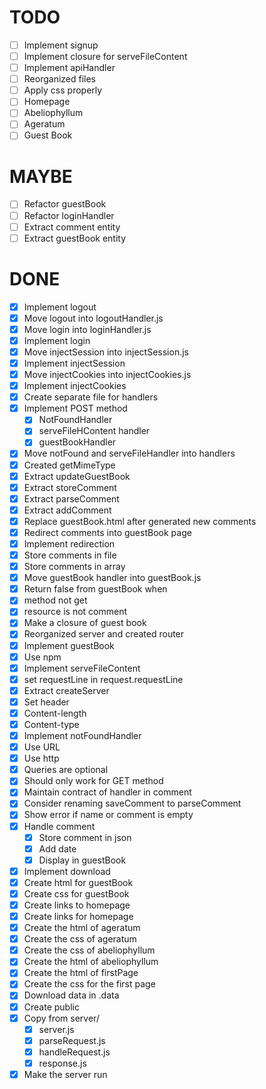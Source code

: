 # TODO
- [ ] Implement signup
- [ ] Implement closure for serveFileContent
- [ ] Implement apiHandler
- [ ] Reorganized files 
- [ ] Apply css properly
 - [ ] Homepage
 - [ ] Abeliophyllum
 - [ ] Ageratum
 - [ ] Guest Book

# MAYBE
- [ ] Refactor guestBook
- [ ] Refactor loginHandler
- [ ] Extract comment entity 
- [ ] Extract guestBook entity 

# DONE 
- [x] Implement logout
- [x] Move logout into logoutHandler.js
- [x] Move login into loginHandler.js
- [x] Implement login
- [x] Move injectSession into injectSession.js
- [x] Implement injectSession
- [x] Move injectCookies into injectCookies.js
- [x] Implement injectCookies
- [x] Create separate file for handlers
- [x] Implement POST method
  - [x] NotFoundHandler
  - [x] serveFileHContent handler
  - [x] guestBookHandler
- [x] Move notFound and serveFileHandler into handlers
- [x] Created getMimeType
- [x] Extract updateGuestBook
- [x] Extract storeComment
- [x] Extract parseComment
- [x] Extract addComment
- [x] Replace guestBook.html after generated new comments
- [x] Redirect comments into guestBook page
- [x] Implement redirection
- [x] Store comments in file
- [x] Store comments in array
- [x] Move guestBook handler into guestBook.js
- [x] Return false from guestBook when 
 - [x] method not get
 - [x] resource is not comment
- [x] Make a closure of guest book
- [x] Reorganized server and created router
- [x] Implement guestBook
- [x] Use npm
- [x] Implement serveFileContent
- [x] set requestLine in request.requestLine 
- [x] Extract createServer
- [x] Set header
 - [x] Content-length
 - [x] Content-type
- [x] Implement notFoundHandler
- [x] Use URL 
- [x] Use http 
- [x] Queries are optional
- [x] Should only work for GET method
- [x] Maintain contract of handler in comment
- [x] Consider renaming saveComment to parseComment
- [x] Show error if name or comment is empty 
- [x] Handle comment
  - [x] Store comment in json
  - [x] Add date
  - [x] Display in guestBook
- [x] Implement download
- [x] Create html for guestBook
- [x] Create css for guestBook
- [x] Create links to homepage
- [x] Create links for homepage
- [x] Create the html of ageratum
- [x] Create the css of ageratum
- [x] Create the css of abeliophyllum
- [x] Create the html of abeliophyllum
- [x] Create the html of firstPage
- [x] Create the css for the first page
- [x] Download data in .data
- [x] Create public
- [x] Copy from server/
  - [x] server.js
  - [x] parseRequest.js 
  - [x] handleRequest.js 
  - [x] response.js
- [x] Make the server run
